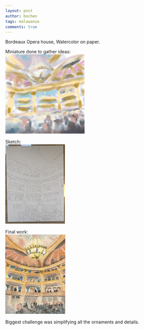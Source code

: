 ```yaml
---
layout: post
author: bochen
tags: malowanie
comments: true
---
```

Bordeaux Opera house, Watercolor on paper.

Miniature done to gather ideas:  
<img src="/assets/images/opera_commision/miniatura_resized.jpg" alt="after" height="250"/>

Sketch:  
<img src="/assets/images/opera_commision/sketch_resized.jpg" alt="after" height="250"/>

Final work:  
<a href="/media/large/068.jpg"><img src="/media/small/068.jpg" alt="after" height="250"/></a>

Biggest challenge was simplifying all the ornaments and details. 